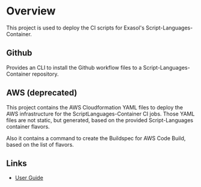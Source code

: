 
# Overview

This project is used to deploy the CI scripts for Exasol's Script-Languages-Container.

## Github

Provides an CLI to install the Github workflow files to a Script-Languages-Container repository.

## AWS (deprecated)
This project contains the AWS Cloudformation YAML files to deploy the AWS infrastructure for the ScriptLanguages-Container CI jobs.
Those YAML files are not static, but generated, based on the provided Script-Languages container flavors.

Also it contains a command to create the Buildspec for AWS Code Build, based on the list of flavors.

## Links

* [User Guide](./user_guide/user_guide.md)